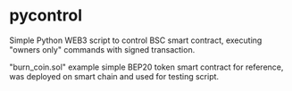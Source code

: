 # pycontrol
Simple Python WEB3 script to control BSC smart contract, executing "owners only" commands with signed transaction.

"burn_coin.sol" example simple BEP20 token smart contract for reference, was deployed on smart chain and used for testing script.
